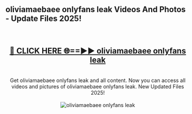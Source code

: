 <h2>oliviamaebaee onlyfans leak Videos And Photos - Update Files 2025!</h2>
<br>
<div align="center">
<h2><a href="https://top-ai-tools.click/QrbHav" rel="nofollow">🔴 CLICK HERE 🌐==►► oliviamaebaee onlyfans leak</a></h2>
<br>
Get oliviamaebaee onlyfans leak and all content. Now you can access all videos and pictures of oliviamaebaee onlyfans leak. New Updated Files 2025!
<br>
<br>
<a href="https://top-ai-tools.click/QrbHav" rel="nofollow" data-target="animated-image.originalLink"><img src="https://i.ibb.co.com/WyWwxjT/player-gif2.gif" alt="oliviamaebaee onlyfans leak" style="max-width: 100%; display: inline-block;" data-target="animated-image.originalImage"></a>
</div>
<br>